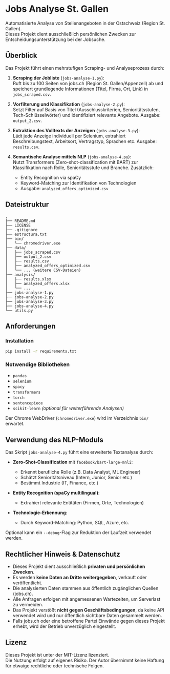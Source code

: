 # Jobs Analyse St. Gallen

Automatisierte Analyse von Stellenangeboten in der Ostschweiz (Region St. Gallen).  
Dieses Projekt dient ausschließlich persönlichen Zwecken zur Entscheidungsunterstützung bei der Jobsuche.

## Überblick

Das Projekt führt einen mehrstufigen Scraping- und Analyseprozess durch:

1. **Scraping der Jobliste** (`jobs-analyse-1.py`):  
   Ruft bis zu 100 Seiten von jobs.ch (Region St. Gallen/Appenzell) ab und speichert grundlegende Informationen (Titel, Firma, Ort, Link) in `jobs_scraped.csv`.

2. **Vorfilterung und Klassifikation** (`jobs-analyse-2.py`):  
   Setzt Filter auf Basis von Titel (Ausschlusskriterien, Senioritätsstufen, Tech-Schlüsselwörter) und identifiziert relevante Angebote. Ausgabe: `output_2.csv`.

3. **Extraktion des Volltexts der Anzeigen** (`jobs-analyse-3.py`):  
   Lädt jede Anzeige individuell per Selenium, extrahiert Beschreibungstext, Arbeitsort, Vertragstyp, Sprachen etc. Ausgabe: `results.csv`.

4. **Semantische Analyse mittels NLP** (`jobs-analyse-4.py`):  
   Nutzt Transformers (Zero-shot-classification mit BART) zur Klassifikation nach Rolle, Senioritätsstufe und Branche. Zusätzlich:
   - Entity Recognition via spaCy
   - Keyword-Matching zur Identifikation von Technologien
   - Ausgabe: `analyzed_offers_optimized.csv`

## Dateistruktur

```text
.
├── README.md
├── LICENSE
├── .gitignore
├── estructura.txt
├── bin/
│   └── chromedriver.exe
├── data/
│   ├── jobs_scraped.csv
│   ├── output_2.csv
│   ├── results.csv
│   ├── analyzed_offers_optimized.csv
│   └── ... (weitere CSV-Dateien)
├── analysis/
│   ├── results.xlsx
│   ├── analyzed_offers.xlsx
│   └── ...
├── jobs-analyse-1.py
├── jobs-analyse-2.py
├── jobs-analyse-3.py
├── jobs-analyse-4.py
└── utils.py
```

## Anforderungen

### Installation

```bash
pip install -r requirements.txt
```

### Notwendige Bibliotheken

- `pandas`
- `selenium`
- `spacy`
- `transformers`
- `torch`
- `sentencepiece`
- `scikit-learn` *(optional für weiterführende Analysen)*

Der Chrome WebDriver (`chromedriver.exe`) wird im Verzeichnis `bin/` erwartet.

## Verwendung des NLP-Moduls

Das Skript `jobs-analyse-4.py` führt eine erweiterte Textanalyse durch:

- **Zero-Shot-Classification** mit `facebook/bart-large-mnli`:
  - Erkennt berufliche Rolle (z.B. Data Analyst, ML Engineer)
  - Schätzt Senioritätsniveau (Intern, Junior, Senior etc.)
  - Bestimmt Industrie (IT, Finance, etc.)

- **Entity Recognition (spaCy multilingual)**:
  - Extrahiert relevante Entitäten (Firmen, Orte, Technologien)

- **Technologie-Erkennung**:
  - Durch Keyword-Matching: Python, SQL, Azure, etc.

Optional kann ein `--debug`-Flag zur Reduktion der Laufzeit verwendet werden.

## Rechtlicher Hinweis & Datenschutz

- Dieses Projekt dient ausschließlich **privaten und persönlichen Zwecken**.
- Es werden **keine Daten an Dritte weitergegeben**, verkauft oder veröffentlicht.
- Die analysierten Daten stammen aus öffentlich zugänglichen Quellen (jobs.ch).
- Alle Anfragen erfolgen mit angemessenen Wartezeiten, um Serverlast zu vermeiden.
- Das Projekt verstößt **nicht gegen Geschäftsbedingungen**, da keine API verwendet wird und nur öffentlich sichtbare Daten gesammelt werden.
- Falls jobs.ch oder eine betroffene Partei Einwände gegen dieses Projekt erhebt, wird der Betrieb unverzüglich eingestellt.

## Lizenz

Dieses Projekt ist unter der MIT-Lizenz lizenziert.  
Die Nutzung erfolgt auf eigenes Risiko. Der Autor übernimmt keine Haftung für etwaige rechtliche oder technische Folgen.
